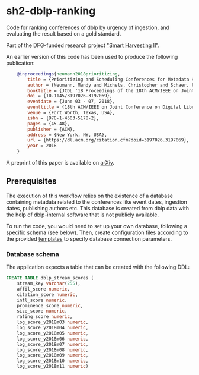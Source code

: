# sh2-dblp-ranking

Code for ranking conferences of dblp by urgency of ingestion, and evaluating the result based on a gold standard.

Part of the DFG-funded research project ["Smart Harvesting II"](https://irgroup.github.io/smart-harvesting2/).

An earlier version of this code has been used to produce the following publication:

```bibtex
    @inproceedings{neumann2018prioritizing,
        title = {Prioritizing and Scheduling Conferences for Metadata Harvesting in dblp},
        author = {Neumann, Mandy and Michels, Christopher and Schaer, Philipp and Ralf, Schenkel},
        booktitle = {JCDL '18 Proceedings of the 18th ACM/IEEE on Joint Conference on Digital Libraries },
        doi = {10.1145/3197026.3197069},
        eventdate = {June 03 - 07, 2018},
        eventtitle = {18th ACM/IEEE on Joint Conference on Digital Libraries},
        venue = {Fort Worth, Texas, USA},
        isbn = {978-1-4503-5178-2},
        pages = {45-48},
        publisher = {ACM},
        address = {New York, NY, USA},
        url = {https://dl.acm.org/citation.cfm?doid=3197026.3197069},
        year = 2018
    }
```
    
 A preprint of this paper is available on [arXiv](https://arxiv.org/abs/1804.06169).
    
 ## Prerequisites
 
 The execution of this workflow relies on the existence of a database containing metadata related to the conferences like event dates, ingestion dates, publishing authors etc.
 This database is created from dblp data with the help of dblp-internal software that is not publicly available.
 
 To run the code, you would need to set up your own database, following a specific schema (see below).
 Then, create configuration files according to the provided [templates](src/main/resources/config) to specify database connection parameters.
 
 ### Database schema
 
The application expects a table that can be created with the following DDL:

```sql
CREATE TABLE dblp_stream_scores (
    stream_key varchar(255),
    affil_score numeric,
    citation_score numeric,
    intl_score numeric,
    prominence_score numeric,
    size_score numeric,
    rating_score numeric,
    log_score_y2018m03 numeric,
    log_score_y2018m04 numeric,
    log_score_y2018m05 numeric,
    log_score_y2018m06 numeric,
    log_score_y2018m07 numeric,
    log_score_y2018m08 numeric,
    log_score_y2018m09 numeric,
    log_score_y2018m10 numeric,
    log_score_y2018m11 numeric)
```
